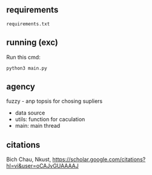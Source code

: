 ## requirements
    requirements.txt

## running (exc)
Run this cmd: 

    python3 main.py

## agency

fuzzy - anp topsis for chosing supliers
 - data source
 - utils: function for caculation
 - main: main thread

## citations
Bich Chau, Nkust, https://scholar.google.com/citations?hl=vi&user=oCAJvGUAAAAJ
